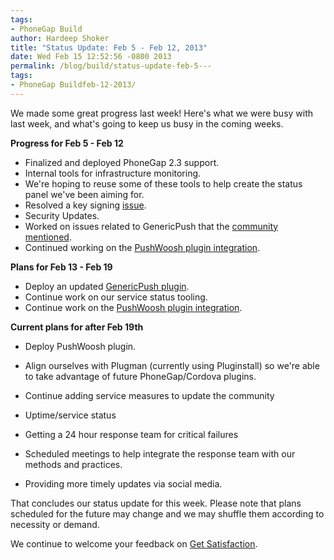 ```yaml
---
tags:
- PhoneGap Build
author: Hardeep Shoker
title: "Status Update: Feb 5 - Feb 12, 2013"
date: Wed Feb 15 12:52:56 -0800 2013
permalink: /blog/build/status-update-feb-5---
tags:
- PhoneGap Buildfeb-12-2013/
---
```


We made some great progress last week! Here's what we were busy with last
week, and what's going to keep us busy in the coming weeks.

**Progress for Feb 5 - Feb 12**

- Finalized and deployed PhoneGap 2.3 support.
- Internal tools for infrastructure monitoring.
- We're hoping to reuse some of these tools to help create the status panel we've been aiming for.
- Resolved a key signing [issue](https://github.com/phonegap/build/issues/86).
- Security Updates.
- Worked on issues related to GenericPush that the [community mentioned](http://community.phonegap.com/nitobi/topics/phonegap_build_support_for_push_notification_plugin).
- Continued working on the [PushWoosh plugin integration](https://github.com/shaders/pushwoosh-phonegap-build-plugin).

**Plans for Feb 13 - Feb 19**

- Deploy an updated [GenericPush plugin](https://github.com/phonegap-build/PushPlugin).
- Continue work on our service status tooling.
- Continue work on the [PushWoosh plugin integration](https://github.com/shaders/pushwoosh-phonegap-build-plugin).

**Current plans for after Feb 19th**

- Deploy PushWoosh plugin.
- Align ourselves with Plugman (currently using Pluginstall) so we're able to take advantage of future PhoneGap/Cordova plugins.

- Continue adding service measures to update the community 
- Uptime/service status
- Getting a 24 hour response team for critical failures
- Scheduled meetings to help integrate the response team with our methods and practices.
- Providing more timely updates via social media.

That concludes our status update for this week. Please note that plans
scheduled for the future may change and we may shuffle them according
to necessity or demand.

We continue to welcome your feedback on
[Get Satisfaction](http://community.phonegap.com/nitobi).
